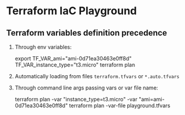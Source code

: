 # Terraform IaC Playground

## Terraform variables definition precedence

 1. Through env variables: 

    export TF_VAR_ami="ami-0d71ea30463e0ff8d" TF_VAR_instance_type="t3.micro"
    terraform plan

 2. Automatically loading from files `terraform.tfvars` or `*.auto.tfvars` 

 3. Through command line args passing vars or var file name: 

    terraform plan -var "instance_type=t3.micro" -var "ami=ami-0d71ea30463e0ff8d"
    terraform plan -var-file playground.tfvars

 
